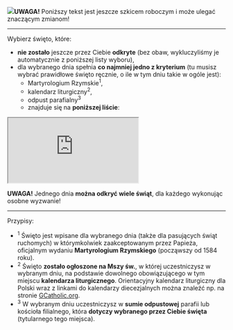 <span class="challenge-success-status-icon-todo"><img class="svg-image" src="/files/resources/svg/cone-striped.svg" /></span>**UWAGA!** Poniższy tekst jest jeszcze szkicem roboczym i może ulegać znaczącym zmianom!

---
Wybierz święto, które:
- **nie zostało** jeszcze przez Ciebie **odkryte** (bez obaw, wykluczyliśmy je automatycznie z poniższej listy wyboru),
- dla <span class="selected-day-info">wybranego dnia</span> spełnia **co najmniej jedno z kryterium** (tu musisz wybrać prawidłowe święto ręcznie, o ile w tym dniu takie w ogóle jest):
  - Martyrologium Rzymskie<sup>1</sup>,
  - kalendarz liturgiczny<sup>2</sup>,
  - odpust parafialny<sup>3</sup>
  - znajduje się na **poniższej liście**:  

<iframe id="my-patrons-for-today" src="https://pl.mypatrons.org/dates/list-of-feasts-to-discover/#challenge-date#?mode=content-only"></iframe>

**UWAGA!** Jednego dnia **można odkryć wiele świąt**, dla każdego wykonując osobne wyzwanie!

---
Przypisy:

- <sup>1</sup> Święto jest wpisane dla <span class="selected-day-info">wybranego dnia</span> (także dla pasujących świąt ruchomych) w którymkolwiek zaakceptowanym przez Papieża, oficjalnym wydaniu **Martyrologium Rzymskiego** (począwszy od 1584 roku).
- <sup>2</sup> Święto **zostało ogłoszone na Mszy św.**, w której uczestniczysz w <span class="selected-day-info">wybranym dniu</span>, na podstawie dowolnego obowiązującego w tym miejscu **kalendarza liturgicznego**. Orientacyjny kalendarz liturgiczny dla Polski wraz z linkami do kalendarzy diecezjalnych można znaleźć np. na stronie <a target="_blank" href="http://www.gcatholic.org/calendar/#current-year#/PL-pl.htm">GCatholic.org</a>.
- <sup>3</sup> W <span class="selected-day-info">wybranym dniu</span> uczestniczysz w **sumie odpustowej** parafii lub kościoła filialnego, która **dotyczy wybranego przez Ciebie święta** (tytularnego tego miejsca).
